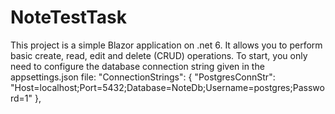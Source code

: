 # NoteTestTask
This project is a simple Blazor application on .net 6. It allows you to perform basic create, read, edit and delete (CRUD) operations.
To start, you only need to configure the database connection string given in the appsettings.json file:
"ConnectionStrings": {
  "PostgresConnStr": "Host=localhost;Port=5432;Database=NoteDb;Username=postgres;Password=1"
},
